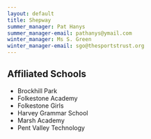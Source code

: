 ```yaml
---
layout: default
title: Shepway
summer_manager: Pat Hanys
summer_manager-email: pathanys@ymail.com
winter_manager: Ms S. Green
winter_manager-email: sgo@thesportstrust.org
---
```


## Affiliated Schools

- Brockhill Park
- Folkestone Academy
- Folkestone Girls
- Harvey Grammar School
- Marsh Academy
- Pent Valley Technology
